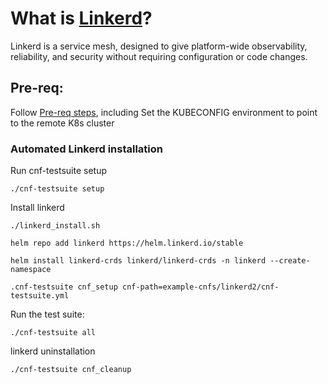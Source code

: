 # What is [Linkerd](https://linkerd.io/)?

Linkerd is a service mesh, designed to give platform-wide observability, reliability, and security without requiring configuration or code changes.

## Pre-req:

Follow [Pre-req steps](../../INSTALL.md#pre-requisites), including
Set the KUBECONFIG environment to point to the remote K8s cluster

### Automated Linkerd installation

Run cnf-testsuite setup

```
./cnf-testsuite setup
```

Install linkerd

```
./linkerd_install.sh

helm repo add linkerd https://helm.linkerd.io/stable

helm install linkerd-crds linkerd/linkerd-crds -n linkerd --create-namespace 

.cnf-testsuite cnf_setup cnf-path=example-cnfs/linkerd2/cnf-testsuite.yml
```

Run the test suite:

```
./cnf-testsuite all
```

linkerd uninstallation

```
./cnf-testsuite cnf_cleanup
```
